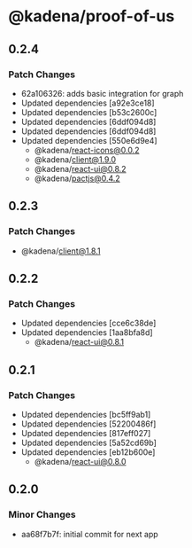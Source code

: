 # @kadena/proof-of-us

## 0.2.4

### Patch Changes

- 62a106326: adds basic integration for graph
- Updated dependencies [a92e3ce18]
- Updated dependencies [b53c2600c]
- Updated dependencies [6ddf094d8]
- Updated dependencies [6ddf094d8]
- Updated dependencies [550e6d9e4]
  - @kadena/react-icons@0.0.2
  - @kadena/client@1.9.0
  - @kadena/react-ui@0.8.2
  - @kadena/pactjs@0.4.2

## 0.2.3

### Patch Changes

- @kadena/client@1.8.1

## 0.2.2

### Patch Changes

- Updated dependencies [cce6c38de]
- Updated dependencies [1aa8bfa8d]
  - @kadena/react-ui@0.8.1

## 0.2.1

### Patch Changes

- Updated dependencies [bc5ff9ab1]
- Updated dependencies [52200486f]
- Updated dependencies [817eff027]
- Updated dependencies [5a52cd69b]
- Updated dependencies [eb12b600e]
  - @kadena/react-ui@0.8.0

## 0.2.0

### Minor Changes

- aa68f7b7f: initial commit for next app
